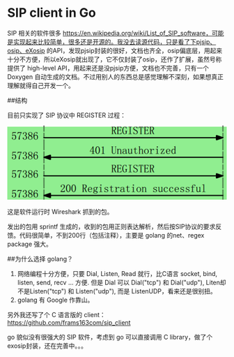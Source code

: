 # SIP client in Go

SIP 相关的软件很多 https://en.wikipedia.org/wiki/List_of_SIP_software，可能是实现起来比较简单，很多还是开源的。我没去读源代码，只是看了下pjsip、osip、eXosip 的API，发现pjsip封装的很好，文档也齐全，osip偏底层，用起来十分不方便，所以eXosip就出现了，它不仅封装了osip，还作了扩展，虽然号称提供了 high-level API，用起来还是没pjsip方便，文档也不完善，只有一个 Doxygen 自动生成的文档。不过用别人的东西总是感觉理解不深刻，如果想真正理解就得自己开发一个。

##结构

目前只实现了 SIP 协议中 REGISTER 过程：

![wireshark](reg.png)

这是软件运行时 Wireshark 抓到的包。

发出的包用 sprintf 生成的，收到的包用正则表达解析，然后按SIP协议的要求反馈。代码很简单，不到200行（包括注释），主要是 golang 的net、regex package 强大。

##为什么选择 golang？

1. 网络编程十分方便，只要 Dial, Listen, Read 就行，比C语言 socket, bind, listen, send, recv ... 方便. 但是 Dial 可以 Dial("tcp") 和 Dial("udp"), Liten却不是Listen("tcp") 和 Listen("udp"), 而是 ListenUDP，看来还是很别扭。
2. golang 有 Google 作靠山。

另外我还写了个 C 语言版的 client：
https://github.com/frams163com/sip_client

go 貌似没有很强大的 SIP 软件，考虑到 go 可以直接调用 C library，做了个exosip封装，还在完善中。。。

